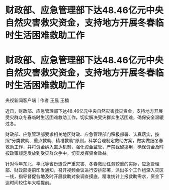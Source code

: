 # 财政部、应急管理部下达48.46亿元中央自然灾害救灾资金，支持地方开展冬春临时生活困难救助工作

# 财政部、应急管理部下达48.46亿元中央自然灾害救灾资金，支持地方开展冬春临时生活困难救助工作

央视新闻客户端 | 作者 王晨 王楠

近日，财政部、应急管理部下达48.46亿元中央自然灾害救灾资金，支持地方开展受灾群众冬春临时生活困难救助工作，切实解决受灾群众生活困难，确保安全温暖过冬。

财政部、应急管理部要求相关地区财政、应急管理部门积极部署、认真落实，按照“分类救助、重点救助、精准救助”原则，科学合理制定救助方案，做实做细冬春救助工作，并将资金纳入直达机制，强化资金监管，严禁截留挪用，确保资金及时按政策规定发放到受灾群众手中，切实发挥资金效益。

针对今年东北、华北等省份遭受严重灾害、冬春救助任务较重的实际，应急管理部、财政部提前印发通知，召开视频会议进行安排部署，派出多个工作组深入灾区一线，指导督促各地及时开展救助对象调查摸底，精准统计上报救助需求，资金下达时间较往年大幅提前。

